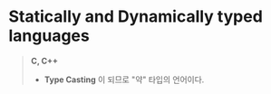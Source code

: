 
# Statically and Dynamically typed languages
> **C, C++**
> - **Type Casting** 이 되므로 "약" 타입의 언어이다.

